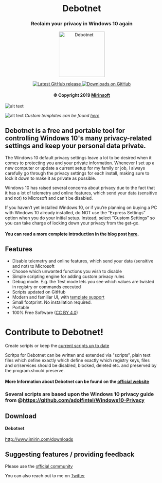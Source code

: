 <h1 align="center"> Debotnet </h1>
<h3 align="center"> Reclaim your privacy in Windows 10 again</h3>

<p align="center">
<a href="https://github.com/Mirinsoft/Debotnet" target="_blank">
<img align="center" alt="Debotnet" src="https://github.com/Mirinsoft/Debotnet/raw/master/debotnet.png" width="150" height="150" />
</a>
</p>

<p align="center">
 
<a href="https://github.com/Mirinsoft/Debotnet/releases/latest" target="_blank">
 <img alt="Latest GitHub release" src="https://img.shields.io/github/release/mirinsoft/debotnet.svg" />
</a>
<a href="https://github.com/Mirinsoft/debotnet/releases" target="_blank">
 <img alt="Downloads on GitHub" src="https://img.shields.io/github/downloads/Mirinsoft/debotnet/total.svg?style=flat-square" />
</a>
</p>

<h4 align="center">&copy Copyright 2019 <a href="https://www.mirinsoft.com" target="_blank">Mirinsoft</a></h4>

![alt text](https://www.mirinsoft.com/images/news/Take%20charge%20of%20locking%20down%20your%20privacy%20with%20Debotnet.png)

![alt text](https://github.com/Mirinsoft/Roboget/blob/master/templates/debotnet-norton-commander.png)
*Custom templates can be found [here](https://github.com/Mirinsoft/Roboget/blob/master/templates/templates.md)*

## Debotnet is a free and portable tool for controlling Windows 10's many privacy-related settings and keep your personal data private.

The Windows 10 default privacy settings leave a lot to be desired when it comes to protecting you and your private information. Whenever I set up a new computer or update a current setup for my family or job, I always carefully go through the privacy settings for each install, making sure to lock it down to make it as private as possible.

Windows 10 has raised several concerns about privacy due to the fact that it has a lot of telemetry and online features, which send your data (sensitive and not) to Microsoft and can't be disabled.

If you haven’t yet installed Windows 10, or if you’re planning on buying a PC with Windows 10 already installed, do NOT use the “Express Settings” option when you do your initial setup. Instead, select “Custom Settings” so you can take charge of locking down your privacy from the get-go. 

#### You can read a more complete introduction in the blog post [here](https://www.mirinsoft.com/blog/news/60-take-charge-of-locking-down-your-privacy-with-debotnet).

Features
--------
* Disable telemetry and online features, which send your data (sensitive and not) to Microsoft
* Choose which unwanted functions you wish to disable
* Simple scripting engine for adding custom privacy rules
* Debug mode. E.g. the Test mode lets you see which values are twisted in registry or commands executed
* Scripts updated on GitHub
* Modern and familiar UI, with [template support](https://github.com/Mirinsoft/Roboget/blob/master/templates/templates.md)
* Small footprint. No installation required.
* Portable
* 100% Free Software ([CC BY 4.0](https://creativecommons.org/licenses/by/4.0/))

# Contribute to Debotnet!
Create scripts or keep the [current scripts up to date](https://github.com/Mirinsoft/Debotnet/blob/master/scripts/)

Scritps for Debotnet can be written and extended via "scripts", plain text files which define exactly which define exactly which registry keys, files and or/services should be disabled, blocked, deleted etc. and preserved by the program.should preserve.

#### More Information about Debotnet can be found on the [official website](https://www.imirin.com)
### Several scripts are based upon the Windows 10 privacy guide from @https://github.com/adolfintel/Windows10-Privacy

## Download 

#### Debotnet
http://www.imirin.com/downloads

## Suggesting features / providing feedback
Please use the [official community](https://www.mirinsoft.com/community)

You can also reach out to me on [Twitter](https://twitter.com/Mirinsoft)


